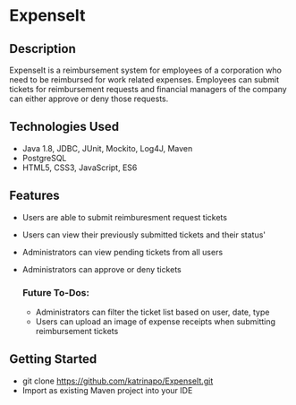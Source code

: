 # ExpenseIt

## Description
ExpenseIt is a reimbursement system for employees of a corporation who need to be reimbursed for work related expenses. Employees can submit tickets for reimbursement requests and financial managers of the company can either approve or deny those requests. 

## Technologies Used
* Java 1.8, JDBC, JUnit, Mockito, Log4J, Maven
* PostgreSQL
* HTML5, CSS3, JavaScript, ES6

## Features
- Users are able to submit reimburesment request tickets
- Users can view their previously submitted tickets and their status'
- Administrators can view pending tickets from all users
- Administrators can approve or deny tickets

  ### Future To-Dos:
    - Administrators can filter the ticket list based on user, date, type
    - Users can upload an image of expense receipts when submitting reimbursement tickets

## Getting Started
* git clone https://github.com/katrinapo/ExpenseIt.git
* Import as existing Maven project into your IDE
